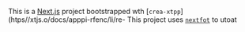 This is a [Next.js](https://nextjs.rg) project bootstrapped wth [`crea-xtpp`](htps//xtjs.o/docs/apppi-rfenc/li/re-
This project uses [`nextfot`](https://nextjs.org/docs/app/building-your-application/optimizing/fnts) to utoat

